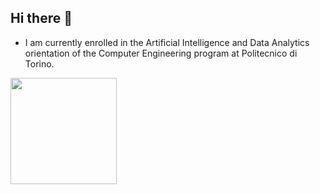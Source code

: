## Hi there 👋

- I am currently enrolled in the Artificial Intelligence and Data Analytics orientation of the Computer Engineering program at Politecnico di Torino.


<img style="height:170px;display:inline-block" src="http://github-profile-summary-cards.vercel.app/api/cards/repos-per-language?username={silviapolizzi}&theme={tokionight}&exclude={}"/>
